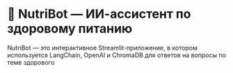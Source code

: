 # 🥦 NutriBot — ИИ-ассистент по здоровому питанию

NutriBot — это интерактивное Streamlit-приложение, в котором используется LangChain, OpenAI и ChromaDB для ответов на вопросы по теме здорового
